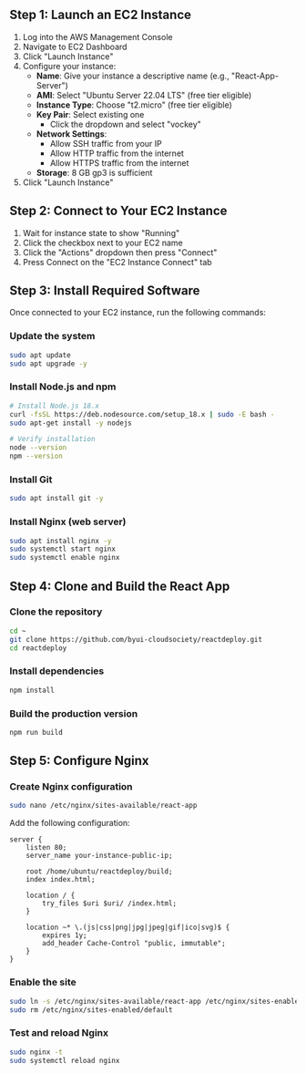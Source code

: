 ## Step 1: Launch an EC2 Instance

1. Log into the AWS Management Console
2. Navigate to EC2 Dashboard
3. Click "Launch Instance"
4. Configure your instance:
   - **Name**: Give your instance a descriptive name (e.g., "React-App-Server")
   - **AMI**: Select "Ubuntu Server 22.04 LTS" (free tier eligible)
   - **Instance Type**: Choose "t2.micro" (free tier eligible)
   - **Key Pair**: Select existing one
     - Click the dropdown and select "vockey"
   - **Network Settings**: 
     - Allow SSH traffic from your IP
     - Allow HTTP traffic from the internet
     - Allow HTTPS traffic from the internet
   - **Storage**: 8 GB gp3 is sufficient
5. Click "Launch Instance"

## Step 2: Connect to Your EC2 Instance

1. Wait for instance state to show "Running"
2. Click the checkbox next to your EC2 name
3. Click the "Actions" dropdown then press "Connect"
4. Press Connect on the "EC2 Instance Connect" tab

## Step 3: Install Required Software

Once connected to your EC2 instance, run the following commands:

### Update the system
```bash
sudo apt update
sudo apt upgrade -y
```

### Install Node.js and npm
```bash
# Install Node.js 18.x
curl -fsSL https://deb.nodesource.com/setup_18.x | sudo -E bash -
sudo apt-get install -y nodejs

# Verify installation
node --version
npm --version
```

### Install Git
```bash
sudo apt install git -y
```

### Install Nginx (web server)
```bash
sudo apt install nginx -y
sudo systemctl start nginx
sudo systemctl enable nginx
```

## Step 4: Clone and Build the React App

### Clone the repository
```bash
cd ~
git clone https://github.com/byui-cloudsociety/reactdeploy.git
cd reactdeploy
```

### Install dependencies
```bash
npm install
```

### Build the production version
```bash
npm run build
```

## Step 5: Configure Nginx

### Create Nginx configuration
```bash
sudo nano /etc/nginx/sites-available/react-app
```

Add the following configuration:
```nginx
server {
    listen 80;
    server_name your-instance-public-ip;
    
    root /home/ubuntu/reactdeploy/build;
    index index.html;
    
    location / {
        try_files $uri $uri/ /index.html;
    }
    
    location ~* \.(js|css|png|jpg|jpeg|gif|ico|svg)$ {
        expires 1y;
        add_header Cache-Control "public, immutable";
    }
}
```

### Enable the site
```bash
sudo ln -s /etc/nginx/sites-available/react-app /etc/nginx/sites-enabled/
sudo rm /etc/nginx/sites-enabled/default
```

### Test and reload Nginx
```bash
sudo nginx -t
sudo systemctl reload nginx
```
